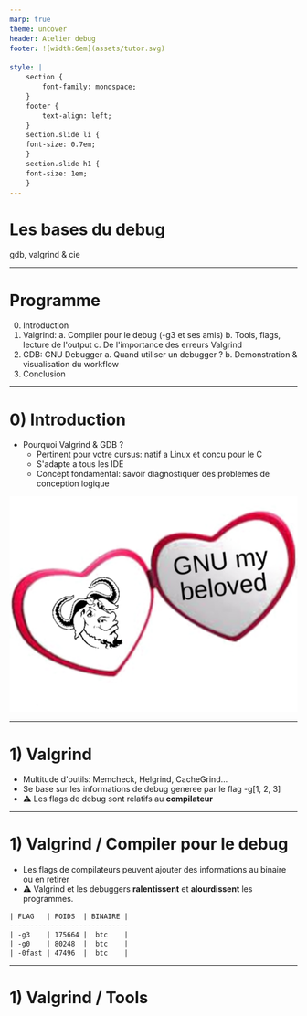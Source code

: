 ```yaml
---
marp: true
theme: uncover
header: Atelier debug
footer: ![width:6em](assets/tutor.svg)

style: |
    section {
        font-family: monospace;
    }
    footer {
        text-align: left;
    }
    section.slide li {
    font-size: 0.7em;
    }
    section.slide h1 {
    font-size: 1em;
    }
---
```

# Les bases du debug
gdb, valgrind & cie

---
<!-- _class: slide -->
# Programme
0) Introduction
1) Valgrind: 
    a. Compiler pour le debug (-g3 et ses amis)
    b. Tools, flags, lecture de l'output
    c. De l'importance des erreurs Valgrind
2) GDB: GNU Debugger
    a. Quand utiliser un debugger ?
    b. Demonstration & visualisation du workflow
3) Conclusion
--- 
<!-- _class: slide -->
# 0) Introduction
- Pourquoi Valgrind & GDB ?
    - Pertinent pour votre cursus: natif a Linux et concu pour le C 
    - S'adapte a tous les IDE
    - Concept fondamental: savoir diagnostiquer des problemes de conception logique

![width:8em](assets/gnu.svg)

--- 
<!-- _class: slide -->
# 1) Valgrind

- Multitude d'outils: Memcheck, Helgrind, CacheGrind...
- Se base sur les informations de debug generee par le flag -g[1, 2, 3]
- ⚠️ Les flags de debug sont relatifs au **compilateur**

--- 
<!-- _class: slide -->
# 1) Valgrind / Compiler pour le debug
- Les flags de compilateurs peuvent ajouter des informations au binaire ou en retirer
- ⚠️ Valgrind et les debuggers **ralentissent** et **alourdissent** les programmes.

```
| FLAG   | POIDS  | BINAIRE |
-----------------------------
| -g3    | 175664 |  btc    |
| -g0    | 80248  |  btc    |
| -0fast | 47496  |  btc    |
```

--- 
<!-- _class: slide -->
# 1) Valgrind / Tools

